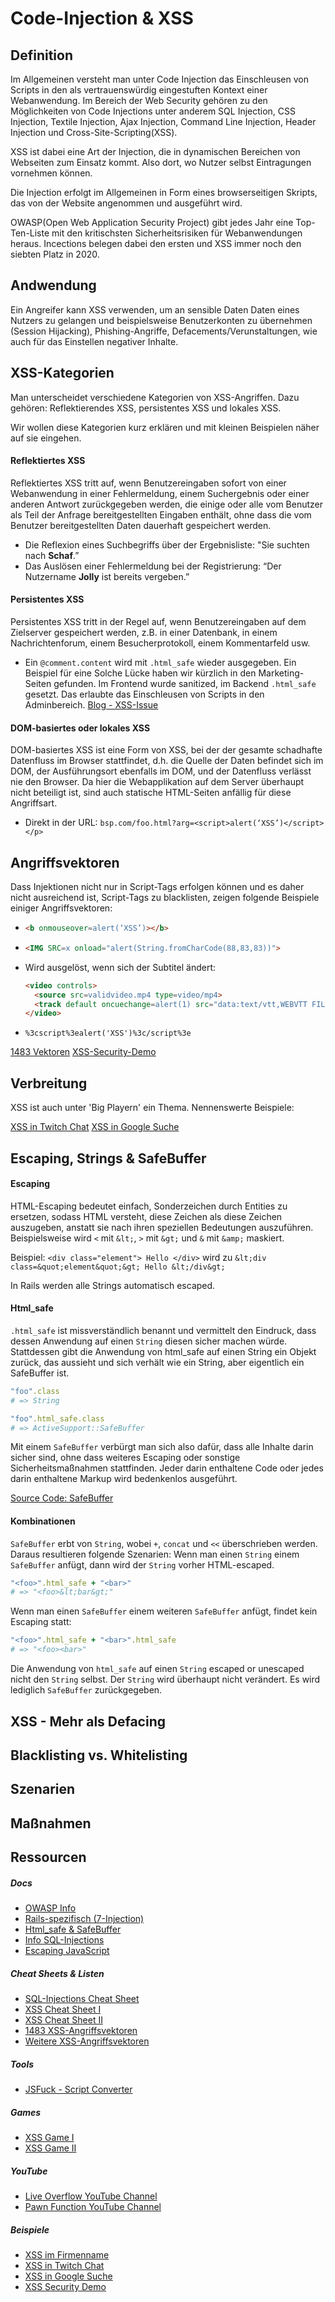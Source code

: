 # Code-Injection & XSS

## Definition
Im Allgemeinen versteht man unter Code Injection das Einschleusen von Scripts in den als vertrauenswürdig eingestuften Kontext einer Webanwendung. Im Bereich der Web Security gehören zu den Möglichkeiten von Code Injections unter anderem SQL Injection, CSS Injection, Textile Injection, Ajax Injection, Command Line Injection, Header Injection und Cross-Site-Scripting(XSS).

XSS ist dabei eine Art der Injection, die in dynamischen Bereichen von Webseiten zum Einsatz kommt. Also dort, wo Nutzer selbst Eintragungen vornehmen können.

Die Injection erfolgt im Allgemeinen in Form eines browserseitigen Skripts, das von der Website angenommen und ausgeführt wird.

OWASP(Open Web Application Security Project) gibt jedes Jahr eine Top-Ten-Liste mit den kritischsten Sicherheitsrisiken für Webanwendungen heraus. Incections belegen dabei den ersten und XSS immer noch den siebten Platz in 2020.

## Andwendung
Ein Angreifer kann XSS verwenden, um an sensible Daten Daten eines Nutzers zu gelangen und beispielsweise Benutzerkonten zu übernehmen (Session Hijacking), Phishing-Angriffe, Defacements/Verunstaltungen, wie auch für das Einstellen negativer Inhalte.

## XSS-Kategorien
Man unterscheidet verschiedene Kategorien von XSS-Angriffen. Dazu gehören: Reflektierendes XSS, persistentes XSS und lokales XSS.

Wir wollen diese Kategorien kurz erklären und mit kleinen Beispielen näher auf sie eingehen.

#### Reflektiertes XSS
Reflektiertes XSS tritt auf, wenn Benutzereingaben sofort von einer Webanwendung in einer Fehlermeldung, einem Suchergebnis oder einer anderen Antwort zurückgegeben werden, die einige oder alle vom Benutzer als Teil der Anfrage bereitgestellten Eingaben enthält, ohne dass die vom Benutzer bereitgestellten Daten dauerhaft gespeichert werden.

- Die Reflexion eines Suchbegriffs über der Ergebnisliste:
   "Sie suchten nach **Schaf**.”
- Das Auslösen einer Fehlermeldung bei der Registrierung:
   “Der Nutzername **Jolly** ist bereits vergeben.”

#### Persistentes XSS
Persistentes XSS tritt in der Regel auf, wenn Benutzereingaben auf dem Zielserver gespeichert werden, z.B. in einer Datenbank, in einem Nachrichtenforum, einem Besucherprotokoll, einem Kommentarfeld usw.
- Ein `@comment.content` wird mit `.html_safe` wieder ausgegeben. Ein Beispiel für eine Solche Lücke haben wir kürzlich in den Marketing-Seiten gefunden. Im Frontend wurde sanitized, im Backend `.html_safe` gesetzt. Das erlaubte das Einschleusen von Scripts in den Adminbereich.
[Blog - XSS-Issue](xxx)

#### DOM-basiertes oder lokales XSS
DOM-basiertes XSS ist eine Form von XSS, bei der der gesamte schadhafte Datenfluss im Browser stattfindet, d.h. die Quelle der Daten befindet sich im DOM, der Ausführungsort ebenfalls im DOM, und der Datenfluss verlässt nie den Browser. Da hier die Webapplikation auf dem Server überhaupt nicht beteiligt ist, sind auch statische HTML-Seiten anfällig für diese Angriffsart.
- Direkt in der URL:
`bsp.com/foo.html?arg=<script>alert(‘XSS’)</script></p>`

## Angriffsvektoren
Dass Injektionen nicht nur in Script-Tags erfolgen können und es daher nicht ausreichend ist, Script-Tags zu blacklisten, zeigen folgende Beispiele einiger Angriffsvektoren:

- ``` html
  <b onmouseover=alert(‘XSS’)></b>
  ```
- ``` html
  <IMG SRC=x onload="alert(String.fromCharCode(88,83,83))">
  ```
- Wird ausgelöst, wenn sich der Subtitel ändert:
  ``` html
  <video controls>
    <source src=validvideo.mp4 type=video/mp4>
    <track default oncuechange=alert(1) src="data:text/vtt,WEBVTT FILE 1 00:00:00.000 --> 00:00:05.000 <b>XSS</b> ">
  </video>
  ```
- `%3cscript%3ealert('XSS')%3c/script%3e`

[1483 Vektoren](https://gist.github.com/kurobeats/9a613c9ab68914312cbb415134795b45)
[XSS-Security-Demo](https://github.com/Shivelle/XSS-Security-Demo)

## Verbreitung
XSS ist auch unter 'Big Playern' ein Thema. Nennenswerte Beispiele:

[XSS in Twitch Chat](https://www.youtube.com/watch?v=2GtbY1XWGlQ)
[XSS in Google Suche](https://www.youtube.com/watch?v=gVrdE6g_fa8)


## Escaping, Strings & SafeBuffer
#### Escaping
HTML-Escaping bedeutet einfach, Sonderzeichen durch Entities zu ersetzen, sodass HTML versteht, diese Zeichen als diese Zeichen auszugeben, anstatt sie nach ihren speziellen Bedeutungen auszuführen. Beispielsweise wird `<` mit `&lt;`, `>` mit `&gt;` und `&` mit `&amp;` maskiert.

Beispiel:
`<div class="element"> Hello </div>`
wird zu
`&lt;div class=&quot;element&quot;&gt; Hello &lt;/div&gt;`

In Rails werden alle Strings automatisch escaped.

#### Html_safe
`.html_safe` ist missverständlich benannt und vermittelt den Eindruck, dass dessen Anwendung auf einen `String` diesen sicher machen würde. Stattdessen gibt die Anwendung von html_safe auf einen String ein Objekt zurück, das aussieht und sich verhält wie ein String, aber eigentlich ein SafeBuffer ist.

``` ruby
"foo".class
# => String
```
``` ruby
"foo".html_safe.class
# => ActiveSupport::SafeBuffer
```

Mit einem `SafeBuffer` verbürgt man sich also dafür, dass alle Inhalte darin sicher sind, ohne dass weiteres Escaping oder sonstige Sicherheitsmaßnahmen stattfinden. Jeder darin enthaltene Code oder jedes darin enthaltene Markup wird bedenkenlos ausgeführt.

[Source Code: SafeBuffer](https://github.com/rails/rails/blob/v5.2.4.4/activesupport/lib/active_support/core_ext/string/output_safety.rb#L135)

#### Kombinationen
`SafeBuffer` erbt von `String`, wobei `+`, `concat` und `<<` überschrieben werden. Daraus resultieren folgende Szenarien:
Wenn man einen `String` einem `SafeBuffer` anfügt, dann wird der `String` vorher HTML-escaped.
``` ruby
"<foo>".html_safe + "<bar>"
# => "<foo>&lt;bar&gt;"
```
Wenn man einen `SafeBuffer` einem weiteren `SafeBuffer` anfügt, findet kein  Escaping statt:
```ruby
"<foo>".html_safe + "<bar>".html_safe
# => "<foo><bar>"
```
Die Anwendung von `html_safe` auf einen `String` escaped or unescaped nicht den `String` selbst. Der `String` wird überhaupt nicht verändert. Es wird lediglich `SafeBuffer` zurückgegeben.

## XSS - Mehr als Defacing
## Blacklisting vs. Whitelisting
## Szenarien
## Maßnahmen
## Ressourcen

##### Docs
-   [OWASP Info](http://www.sec-art.net/p/web-security.html)
-   [Rails-spezifisch (7-Injection)](https://guides.rubyonrails.org/security.html)
-   [Html_safe & SafeBuffer](https://gist.github.com/joekur/73779c40c481a2f8a44f)
-   [Info SQL-Injections](https://rails-sqli.org/)
-   [Escaping JavaScript](https://blog.ircmaxell.com/2018/06/protecting-rails-xss.html)

##### Cheat Sheets & Listen
-   [SQL-Injections Cheat Sheet](https://rorsecurity.info/portfolio/ruby-on-rails-sql-injection-cheat-sheet)
-   [XSS Cheat Sheet I](https://owasp.org/www-community/xss-filter-evasion-cheatsheet)
-   [XSS Cheat Sheet II](https://portswigger.net/web-security/cross-site-scripting/cheat-sheet)
-   [1483 XSS-Angriffsvektoren](https://gist.github.com/kurobeats/9a613c9ab68914312cbb415134795b45)
-   [Weitere XSS-Angriffsvektoren](https://www.vulnerability-lab.com/resources/documents/531.txt)

##### Tools
-   [JSFuck - Script Converter](http://www.jsfuck.com/)

##### Games
-   [XSS Game I](https://xss.pwnfunction.com/)
-   [XSS Game II](https://xss-game.appspot.com/)

##### YouTube
-   [Live Overflow YouTube Channel](https://www.youtube.com/channel/UClcE-kVhqyiHCcjYwcpfj9w)
-   [Pawn Function YouTube Channel](https://www.youtube.com/channel/UCW6MNdOsqv2E9AjQkv9we7A)

##### Beispiele
-   [XSS im Firmenname](https://www.golem.de/news/grossbritannien-firmenname-wegen-sicherheitsluecke-untersagt-2011-151984.html)
-   [XSS in Twitch Chat](https://www.youtube.com/watch?v=2GtbY1XWGlQ)
-   [XSS in Google Suche](https://www.youtube.com/watch?v=gVrdE6g_fa8)
-   [XSS Security Demo](https://github.com/Shivelle/XSS-Security-Demo)

